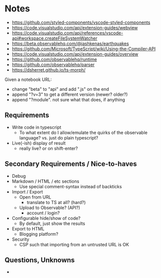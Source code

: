 # Notes

- https://github.com/styled-components/vscode-styled-components
- https://code.visualstudio.com/api/extension-guides/webview
- https://code.visualstudio.com/api/references/vscode-api#workspace.createFileSystemWatcher
- https://beta.observablehq.com/@jashkenas/earthquakes
- https://github.com/Microsoft/TypeScript/wiki/Using-the-Compiler-API
- https://code.visualstudio.com/api/extension-guides/overview
- https://github.com/observablehq/runtime
- https://github.com/observablehq/parser
- https://dsherret.github.io/ts-morph/


Given a notebook URL:

- change "beta" to "api" and add ".js" on the end
- append "?v=3" to get a different version (newer? older?)
- append "?module". not sure what that does, if anything


## Requirements

- Write code in typescript
  - To what extent do I allow/emulate the quirks of the observable language? vs. just do plain typescript?
- Live(-ish) display of result
  - really live? or on shift-enter?

## Secondary Requirements / Nice-to-haves

- Debug
- Markdown / HTML / etc sections
  - Use special comment-syntax instead of backticks
- Import / Export
  - Open from URL
    - translate to TS at all? (hard?)
  - Upload to Observable? (API?)
    - account / login?
- Configurable hide/show of code?
  - By default, just show the results
- Export to HTML
  - Blogging platform?
- Security
  - CSP such that importing from an untrusted URL is OK

## Questions, Unknowns

- 

